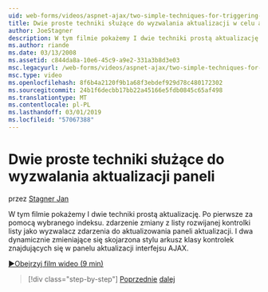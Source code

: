 ```yaml
---
uid: web-forms/videos/aspnet-ajax/two-simple-techniques-for-triggering-updates-to-update-panels
title: Dwie proste techniki służące do wyzwalania aktualizacji w celu aktualizowania paneli | Dokumentacja firmy Microsoft
author: JoeStagner
description: W tym filmie pokażemy I dwie techniki prostą aktualizację. Po pierwsze za pomocą wybranego indeksu. zdarzenie zmiany z listy rozwijanej kontrolki listy jako trig zdarzeń...
ms.author: riande
ms.date: 03/13/2008
ms.assetid: c844da8a-10e6-45c9-a9e2-331a3b8d3e03
msc.legacyurl: /web-forms/videos/aspnet-ajax/two-simple-techniques-for-triggering-updates-to-update-panels
msc.type: video
ms.openlocfilehash: 8f6b4a2120f9b1a68f3ebdef929d78c480172302
ms.sourcegitcommit: 24b1f6decbb17bb22a45166e5fdb0845c65af498
ms.translationtype: MT
ms.contentlocale: pl-PL
ms.lasthandoff: 03/01/2019
ms.locfileid: "57067388"
---
```

<a name="two-simple-techniques-for-triggering-updates-to-update-panels"></a>Dwie proste techniki służące do wyzwalania aktualizacji paneli
====================
przez [Stagner Jan](https://github.com/JoeStagner)

W tym filmie pokażemy I dwie techniki prostą aktualizację. Po pierwsze za pomocą wybranego indeksu. zdarzenie zmiany z listy rozwijanej kontrolki listy jako wyzwalacz zdarzenia do aktualizowania paneli aktualizacji. I dwa dynamicznie zmieniające się skojarzona stylu arkusz klasy kontrolek znajdujących się w panelu aktualizacji interfejsu AJAX.

[&#9654;Obejrzyj film wideo (9 min)](https://channel9.msdn.com/Blogs/ASP-NET-Site-Videos/two-simple-techniques-for-triggering-updates-to-update-panels)

> [!div class="step-by-step"]
> [Poprzednie](how-do-i-retrieve-values-from-server-side-ajax-controls.md)
> [dalej](use-aspnet-ajax-cascading-drop-down-control-to-access-a-database.md)
